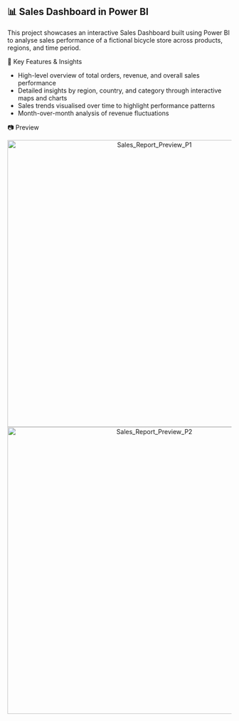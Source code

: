 ## 📊 Sales Dashboard in Power BI
This project showcases an interactive Sales Dashboard built using Power BI to analyse sales performance of a fictional bicycle store across products, regions, and time period.   

📌 Key Features & Insights   
- High-level overview of total orders, revenue, and overall sales performance   
- Detailed insights by region, country, and category through interactive maps and charts
- Sales trends visualised over time to highlight performance patterns
- Month-over-month analysis of revenue fluctuations

📷 Preview   
<div align="center">
<img width="645" alt="Sales_Report_Preview_P1" src="https://github.com/user-attachments/assets/913c46aa-6dfa-4043-a0b6-08c83cafbc2b" />
<img width="645" alt="Sales_Report_Preview_P2" src="https://github.com/user-attachments/assets/81fd6766-55d2-4cdd-b8fe-b17d06a4572a" />
</div>
